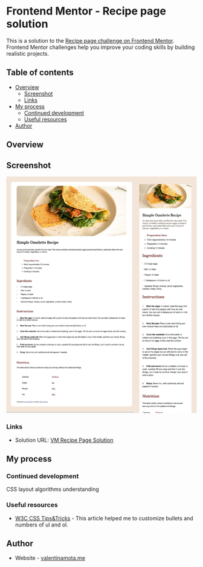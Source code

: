 # Frontend Mentor - Recipe page solution

This is a solution to the [Recipe page challenge on Frontend Mentor](https://www.frontendmentor.io/challenges/recipe-page-KiTsR8QQKm). Frontend Mentor challenges help you improve your coding skills by building realistic projects. 

## Table of contents

- [Overview](#overview)
  -  [Screenshot](#screenshot)
  - [Links](#links)
- [My process](#my-process)
  - [Continued development](#continued-development)
  - [Useful resources](#useful-resources)
- [Author](#author)

## Overview

## Screenshot



![Screenshot](https://raw.githubusercontent.com/valentina-mota/frontendMentorRecipePage/main/screenshot.jpg)


### Links

- Solution URL: [VM Recipe Page Solution](https://github.com/valentina-mota/frontendMentorRecipePage)

## My process

### Continued development

CSS layout algorithms understanding

### Useful resources

- [W3C CSS Tips&Tricks](https://www.example.com) - This article helped me to customize bullets and numbers of ul and ol.

## Author

- Website - [valentinamota.me](https://valentinamota.me/)
